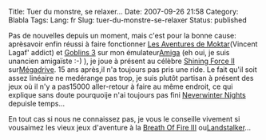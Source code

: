 Title: Tuer du monstre, se relaxer...
Date: 2007-09-26 21:58
Category: Blabla
Tags:
Lang: fr
Slug: tuer-du-monstre-se-relaxer
Status: published

Pas de nouvelles depuis un moment, mais c'est pour la bonne cause: aprèsavoir enfin réussi à faire fonctionner [Les Aventures de Moktar](http://www.emunova.net/veda/test/1120.htm)(Vincent Lagaf' addict) et [Goblins 3](http://fr.wikipedia.org/wiki/Goblins_3) sur mon émulateur[Amiga](http://fr.wikipedia.org/wiki/Amiga_500) (eh oui, je suis unancien amigaïste :-) ), je joue à présent au célèbre [Shining Force II](http://fr.wikipedia.org/wiki/Shining_Force_II) sur[Mégadrive](http://fr.wikipedia.org/wiki/Megadrive). 15 ans après,il n'a toujours pas pris une ride. Le fait qu'il soit assez linéaire ne medérange pas trop, je suis plutôt partisan à présent des jeux où il n'y a pas15000 aller-retour à faire au même endroit, ce qui explique sans doute pourquoije n'ai toujours pas fini [Neverwinter Nights](http://fr.wikipedia.org/wiki/Neverwinter_Nights) depuisle temps...

En tout cas si nous ne connaissez pas, je vous le conseille vivement si vousaimez les vieux jeux d'aventure à la [Breath Of Fire III](http://fr.wikipedia.org/wiki/Breath_of_Fire_III) ou[Landstalker](http://fr.wikipedia.org/wiki/Landstalker)...
